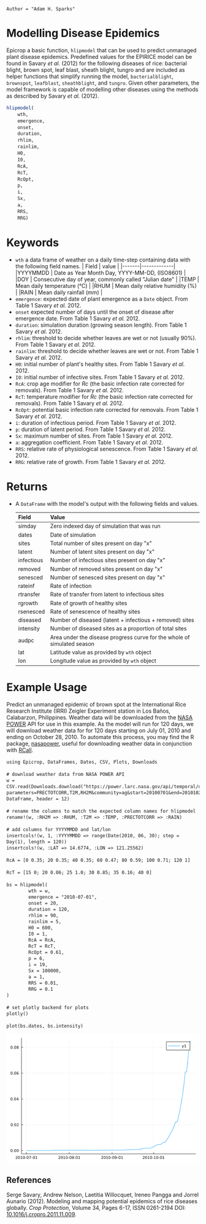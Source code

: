 ```@meta
Author = "Adam H. Sparks"
```

# Modelling Disease Epidemics

Epicrop a basic function, `hlipmodel` that can be used to predict unmanaged plant disease epidemics.
Predefined values for the EPIRICE model can be found in Savary _et al._ (2012) for the following diseases of rice: bacterial blight, brown spot, leaf blast, sheath blight, tungro and are included as helper functions that simplify running the model, `bacterialblight`, `brownspot`, `leafblast`, `sheathblight`, and `tungro`.
Given other parameters, the model framework is capable of modelling other diseases using the methods as described by Savary _et al._ (2012).

```julia
hlipmodel(
    wth,
    emergence,
    onset,
    duration,
    rhlim,
    rainlim,
    H0,
    I0,
    RcA,
    RcT,
    RcOpt,
    p,
    i,
    Sx,
    a,
    RRS,
    RRG)
```
# Keywords
- `wth` a data frame of weather on a daily time-step containing data with the following field names.
  | Field | value |
  |-------|-------------|
  |YYYYMMDD | Date as Year Month Day, YYYY-MM-DD, (ISO8601) |
  |DOY |  Consecutive day of year, commonly called "Julian date" |
  |TEMP | Mean daily temperature (°C) |
  |RHUM | Mean daily relative humidity (%) |
  |RAIN | Mean daily rainfall (mm) |
- `emergence`: expected date of plant emergence as a `Date` object. From Table 1 Savary _et al._ 2012.
- `onset` expected number of days until the onset of disease after emergence date. From Table 1 Savary _et al._ 2012.
- `duration`: simulation duration (growing season length). From Table 1 Savary _et al._ 2012.
- `rhlim`: threshold to decide whether leaves are wet or not (usually 90%). From Table 1 Savary _et al._ 2012.
- `rainlim`: threshold to decide whether leaves are wet or not. From Table 1 Savary _et al._ 2012.
- `H0`: initial number of plant's healthy sites. From Table 1 Savary _et al._ 2012.
- `I0`: initial number of infective sites. From Table 1 Savary _et al._ 2012.
- `RcA`: crop age modifier for *Rc* (the basic infection rate corrected for removals). From Table 1 Savary _et al._ 2012.
- `RcT`: temperature modifier for *Rc* (the basic infection rate corrected for removals). From Table 1 Savary _et al._ 2012.
- `RcOpt`: potential basic infection rate corrected for removals. From Table 1 Savary _et al._ 2012.
- `i`: duration of infectious period. From Table 1 Savary _et al._ 2012.
- `p`: duration of latent period. From Table 1 Savary _et al._ 2012.
- `Sx`: maximum number of sites. From Table 1 Savary _et al._ 2012.
- `a`: aggregation coefficient. From Table 1 Savary _et al._ 2012.
- `RRS`: relative rate of physiological senescence. From Table 1 Savary _et al._ 2012.
- `RRG`: relative rate of growth. From Table 1 Savary _et al._ 2012.

# Returns
- A `DataFrame` with the model's output with the following fields and values.

  | Field | Value |
  |-------|-------------|
  |simday | Zero indexed day of simulation that was run |
  |dates |  Date of simulation |
  |sites | Total number of sites present on day "x" |
  |latent | Number of latent sites present on day "x" |
  |infectious | Number of infectious sites present on day "x" |
  |removed | Number of removed sites present on day "x" |
  |senesced | Number of senesced sites present on day "x" |
  |rateinf | Rate of infection | 
  |rtransfer | Rate of transfer from latent to infectious sites |
  |rgrowth | Rate of growth of healthy sites |
  |rsenesced | Rate of senescence of healthy sites |
  |diseased | Number of diseased (latent + infectious + removed) sites |
  |intensity | Number of diseased sites as a proportion of total sites |
  |audpc | Area under the disease progress curve for the whole of simulated season |
  |lat | Latitude value as provided by `wth` object |
  |lon | Longitude value as provided by `wth` object |
# Example Usage

Predict an unmanaged epidemic of brown spot at the International Rice Research Institute (IRRI) Zeigler Experiment station in Los Baños, Calabarzon, Philippines.
Weather data will be downloaded from the [NASA POWER](https://power.larc.nasa.gov) API for use in this example.
As the model will run for 120 days, we will download weather data for for 120 days starting on July 01, 2010 and ending on October 28, 2010.
To automate this process, you may find the R package, [nasapower](https://cran.r-project.org/web/packages/nasapower/index.html), useful for
downloading weather data in conjunction with [RCall](https://github.com/JuliaInterop/RCall.jl).

```@example
using Epicrop, DataFrames, Dates, CSV, Plots, Downloads

# download weather data from NASA POWER API
w = CSV.read(Downloads.download("https://power.larc.nasa.gov/api/temporal/daily/point?parameters=PRECTOTCORR,T2M,RH2M&community=ag&start=20100701&end=20101028&latitude=14.6774&longitude=121.25562&format=csv&time_standard=utc&user=Epicropjl"), DataFrame, header = 12)

# rename the columns to match the expected column names for hlipmodel
rename!(w, :RH2M => :RHUM, :T2M => :TEMP, :PRECTOTCORR => :RAIN)

# add columns for YYYYMMDD and lat/lon
insertcols!(w, 1, :YYYYMMDD => range(Date(2010, 06, 30); step = Day(1), length = 120))
insertcols!(w, :LAT => 14.6774, :LON => 121.25562)

RcA = [0 0.35; 20 0.35; 40 0.35; 60 0.47; 80 0.59; 100 0.71; 120 1]

RcT = [15 0; 20 0.06; 25 1.0; 30 0.85; 35 0.16; 40 0]

bs = hlipmodel(
		wth = w,
		emergence = "2010-07-01",
		onset = 20,
		duration = 120,
		rhlim = 90,
		rainlim = 5,
		H0 = 600,
		I0 = 1,
		RcA = RcA,
		RcT = RcT,
		RcOpt = 0.61,
		p = 6,
		i = 19,
		Sx = 100000,
		a = 1,
		RRS = 0.01,
		RRG = 0.1
)

# set plotly backend for plots
plotly()

plot(bs.dates, bs.intensity)
```

![](bs_plot.png)

## References

Serge Savary, Andrew Nelson, Laetitia Willocquet, Ireneo Pangga and Jorrel Aunario (2012). Modeling and mapping potential epidemics of rice diseases globally. _Crop Protection_, Volume 34, Pages 6-17, ISSN 0261-2194 DOI: [10.1016/j.cropro.2011.11.009](https://doi.org/10.1016/j.cropro.2011.11.009).